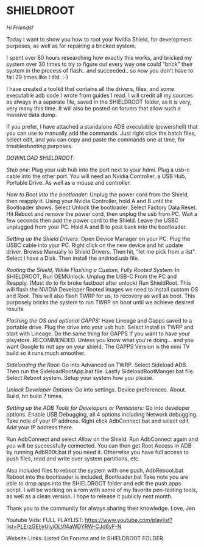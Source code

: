 # SHIELDROOT

*Hi Friends!*

Today I want to show you how to root your Nvidia Shield, for development purposes, as well as for repairing a bricked system. 

I spent over 80 hours researching how exactly this works, and bricked my system over 30 times to try to figure out every way one could "brick" their system in the process of flash.. and succeeded.. so now you don't have to fail 29 times like I did. :-)

I have created a toolkit that contains all the drivers, files, and some executable adb code I wrote from guides I read. I will credit all my sources as always in a seperate file, saved in the SHIELDROOT folder, as it is very, very many this time. It will also be posted on forums that allow such a massive data dump.

If you prefer, I have attached a standalone ADB executable (powershell) that you can use to manually add the commands. Just right click the batch files, select edit, and you can copy and paste the commands one at time, for troubleshooting purposes.

*DOWNLOAD SHIELDROOT:* 

*Step one:*
Plug your usb hub into the port next to your hdmi.
Plug a usb-c cable into the other port.
You will need an Nvidia Controller, a USB Hub, Portable Drive.
As well as a mouse and controller.

*How to Boot into the bootloader:*
Unplug the power cord from the Shield, then reapply it.
Using your Nvidia Controller, hold A and B until the Bootloader shows.
Select Unlock the bootloader.
Select Factory Data Reset.
Hit Reboot and remove the power cord, then unplug the usb from PC.
Wait a few seconds then add the power cord to the Shield.
Leave  the USBC unplugged from your PC.
Hold A and B to post back into the bootloader.

*Setting up the Shield Drivers:*
Open Device Manager on your PC.
Plug the USBC cable into your PC.
Right click on the new device and hit update driver.
Browse Manually to Shield Drivers.
Then hit, "let me pick from a list".
Select I have a Disk.
Then install the andriod.usb file.

*Rooting the Shield, While Flashing a Custom, Fully Rooted System:*
In SHIELDROOT, Run OEMUnlock.
Unplug the USB-C From the PC and Reapply. (Must do to fix broke fastboot after unlock)
Run ShieldRoot.
This will flash the NVIDIA Developer Rooted images we need to install custom OS and Root.
This will also flash TWRP for us, to recovery as well as boot. 
This purposely bricks the system to run TWRP on boot until we achieve desired results.

*Flashing the OS and optional GAPPS:*
Have Lineage and Gapps saved to a portable drive.
Plug the drive into your usb hub.
Select Install in TWRP and start with Lineage. 
Do the same thing for GAPPS If you want to have your playstore. RECOMMENDED. 
Unless you know what you're doing... and you want Google to not spy on your shield.
The GAPPS Version is the mini TV build so it runs much smoother. 

*Sideloading the Root:*
Go into Advanced on TWRP.
Select Sideload ADB.
Then run the SideloadRootApp.bat file.
Lastly SideloadRootManger.bat file.
Select Reboot system.
Setup your system how you please.

*Unlock Developer Options:*
Go into settings.
Device preferences.
About.
Build, hit build 7 times.
 
*Setting up the ADB Tools for Developers or Pentesters:*
Go into developer options.
Enable USB Debugging, all 4 options including Network debugging.
Take note of your IP address.
Right click AdbConnect.bat and select edit.
Add your IP address there.

Run AdbConnect and select *Allow* on the Shield.
Run AdbConnect again and you will be successfully connected.
You can then get Root Access in ADB by running AdbR00t.bat if you need it.
Otherwise you have full access to push files, read and write over system partitions, etc.

Also included files to reboot the system with one push, AdbReboot.bat
Reboot into the bootloader is included, Bootloader.bat
Take note you are able to drop apps into the SHIELDROOT folder and edit the push apps script.
I will be working on a rom with some of my favorite pen-testing tools, as well as a clean version.
I hope to release it publicly next month.

Thank you to the community for always sharing their knowledge.
Love, Jen

Youtube Vids:
FULL PLAYLIST: https://www.youtube.com/playlist?list=PLErzGEIjyUlyiOLVl4aWDYRW-CJd6yF-N

Website Links:
Listed On Forums and In SHIELDROOT FOLDER
